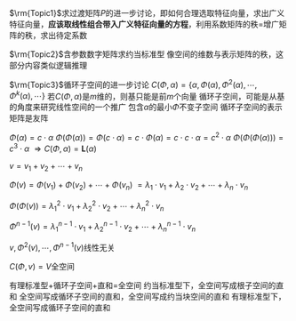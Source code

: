 $\rm{Topic1}$求过渡矩阵$P$的进一步讨论，即如何合理选取特征向量，求出广义特征向量，**应该取线性组合带入广义特征向量的方程**，利用系数矩阵的秩=增广矩阵的秩，求出待定系数

$\rm{Topic2}$含参数数字矩阵求约当标准型
像空间的维数与表示矩阵的秩，这部分内容类似逻辑推理

$\rm{Topic3}$循环子空间的进一步讨论
$C(\Phi,\alpha)=\{\alpha,\Phi(\alpha),\Phi^2(\alpha),\cdots,\Phi^k(\alpha),\cdots\}$
若$C(\Phi,\alpha)$是$m$维的，则基只能是前$m$个向量
循环子空间，可能是从基的角度来研究线性空间的一个推广
包含$\alpha$的最小$\Phi$不变子空间
循环子空间的表示矩阵是友阵

$\Phi(\alpha)=c\cdot\alpha$
$\Phi(\Phi(\alpha))=\Phi(c\cdot\alpha)=c\cdot\Phi(\alpha)=c\cdot c\cdot\alpha=c^2\cdot\alpha$
$\Phi(\Phi(\Phi(\alpha)))=c^3\cdot\alpha$
$\Rightarrow C(\Phi,\alpha)=\mathbf L(\alpha)$

$v=v_1+v_2+\cdots+v_n$

$\Phi(v)=\Phi(v_1)+\Phi(v_2)+\cdots+\Phi(v_n)$
$=\lambda_1\cdot v_1+\lambda_2\cdot v_2+\cdots+\lambda_n\cdot v_n$

$\Phi(\Phi(v))=\lambda_1^2\cdot v_1+\lambda_2^2\cdot v_2+\cdots+\lambda_n^2\cdot v_n$

$\Phi^{n-1}(v)=\lambda_1^{n-1}\cdot v_1+\lambda_2^{n-1}\cdot v_2+\cdots+\lambda_n^{n-1}\cdot v_n$

$v,\Phi^2(v),\cdots,\Phi^{n-1}(v)$线性无关

$C(\Phi,v)=V$全空间

有理标准型+循环子空间+直和=全空间
约当标准型下，全空间写成根子空间的直和
全空间写成循环子空间的直和，全空间写成约当块空间的直和
有理标准型下，全空间写成循环子空间的直和

